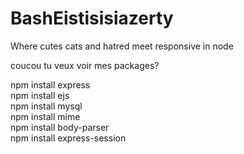 BashEistisisiazerty
===================

Where cutes cats and hatred meet responsive in node

coucou tu veux voir mes packages?  

npm install express  
npm install ejs  
npm install mysql  
npm install mime  
npm install body-parser  
npm install express-session  